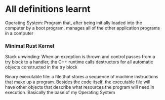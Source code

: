 # All definitions learnt

Operating System: Program that, after being initially loaded into the computer by a boot program, manages all of the other application programs in a computer

### Minimal Rust Kernel

Stack unwinding: When an exception is thrown and control passes from a try block to a handler, the
C++ runtime calls destructors for all automatic objects constructed in the try block

Binary executable file: a file that stores a sequence of machine instructions that make up a program. Besides the code itself, the executable file will have other objects that describe what resources the program will need in execution. Basically the base of my Operating System
    
